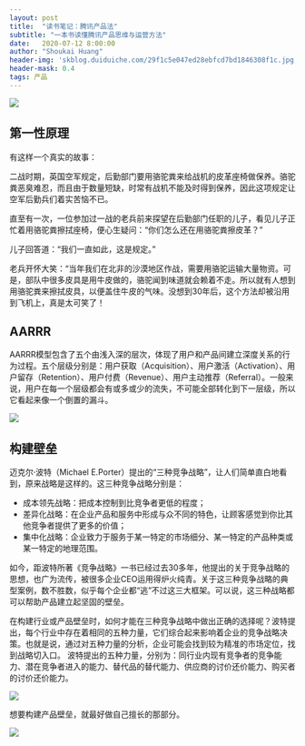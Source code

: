 ```yaml
---
layout: post
title:  "读书笔记：腾讯产品法"
subtitle: "一本书读懂腾讯产品思维与运营方法"
date:   2020-07-12 8:00:00
author: "Shoukai Huang"
header-img: 'skblog.duiduiche.com/29f1c5e047ed28ebfcd7bd1846308f1c.jpg'
header-mask: 0.4
tags: 产品
---
```


![](http://skblog.duiduiche.com/1c44ec794bb6207aabb4ba3497ab5907.jpg)


## 第一性原理

有这样一个真实的故事：

二战时期，英国空军规定，后勤部门要用骆驼粪来给战机的皮革座椅做保养。骆驼粪恶臭难忍，而且由于数量短缺，时常有战机不能及时得到保养，因此这项规定让空军后勤兵们着实苦恼不已。

直至有一次，一位参加过一战的老兵前来探望在后勤部门任职的儿子，看见儿子正忙着用骆驼粪擦拭座椅，便心生疑问：“你们怎么还在用骆驼粪擦皮革？”

儿子回答道：“我们一直如此，这是规定。”

老兵开怀大笑：“当年我们在北非的沙漠地区作战，需要用骆驼运输大量物资。可是，部队中很多皮具是用牛皮做的，骆驼闻到味道就会赖着不走。所以就有人想到用骆驼粪来擦拭皮具，以便盖住牛皮的气味。没想到30年后，这个方法却被沿用到飞机上，真是太可笑了！

## AARRR

AARRR模型包含了五个由浅入深的层次，体现了用户和产品间建立深度关系的行为过程。五个层级分别是：用户获取（Acquisition）、用户激活（Activation）、用户留存（Retention）、用户付费（Revenue）、用户主动推荐（Referral）。一般来说，用户在每一个层级都会有或多或少的流失，不可能全部转化到下一层级，所以它看起来像一个倒置的漏斗。

![](http://skblog.duiduiche.com/48a484a49a1982902213812d67631ce5.jpg)

## 构建壁垒

迈克尔·波特（Michael E.Porter）提出的“三种竞争战略”，让人们简单直白地看到，原来战略是这样的。这三种竞争战略分别是：

* 成本领先战略：把成本控制到比竞争者更低的程度；
* 差异化战略：在企业产品和服务中形成与众不同的特色，让顾客感觉到你比其他竞争者提供了更多的价值；
* 集中化战略：企业致力于服务于某一特定的市场细分、某一特定的产品种类或某一特定的地理范围。

如今，距波特所著《竞争战略》一书已经过去30多年，他提出的关于竞争战略的思想，也广为流传，被很多企业CEO运用得炉火纯青。关于这三种竞争战略的典型案例，数不胜数，似乎每个企业都“逃”不过这三大框架。可以说，这三种战略都可以帮助产品建立起坚固的壁垒。

在构建行业或产品壁垒时，如何才能在三种竞争战略中做出正确的选择呢？波特提出，每个行业中存在着相同的五种力量，它们综合起来影响着企业的竞争战略决策。也就是说，通过对五种力量的分析，企业可能会找到较为精准的市场定位，找到战略切入口。
波特提出的五种力量，分别为：同行业内现有竞争者的竞争能力、潜在竞争者进入的能力、替代品的替代能力、供应商的讨价还价能力、购买者的讨价还价能力。

![](http://skblog.duiduiche.com/3a35fefc7c1a0a8b2bacff49a7237f68.jpg)

想要构建产品壁垒，就最好做自己擅长的那部分。

![](http://skblog.duiduiche.com/7663c589ee1de19343e0c483177c917e.jpg)
